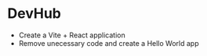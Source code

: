 # DevHub

- Create a Vite + React application
- Remove unecessary code and create a Hello World app
